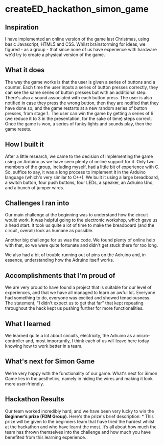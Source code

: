# createED_hackathon_simon_game

## Inspiration
I have implemented an online version of the game last Christmas, using basic Javascript, HTML5 and CSS. Whilst brainstorming for ideas, we figured - as a group - that since none of us have experience with hardware we'd try to create a physical version of the game. 

## What it does
The way the game works is that the user is given a series of buttons and a counter. Each time the user inputs a series of button presses correctly, they can see the same series of button presses but with an additional step. There's also a sound associated with each button press. The user is also notified in case they press the wrong button, then they are notified that they have done so, and the game restarts at a new random series of button presses, from stage 1. The user can win the game by getting a series of 9 (we reduce it to 3 in the presentation, for the sake of time) steps correct. Once the game is won, a series of funky lights and sounds play, then the game resets.

## How I built it
After a little research, we came to the decision of implementing the game using an Arduino as we have seen plenty of online support for it. Only two members of the group, including myself, had a little bit of experience with C. So, suffice to say, it was a long process to implement it in the Arduino language (which's very similar to C++). 
We built it using a large breadboard, a switch button, four push buttons, four LEDs, a speaker, an Adruino Uno, and a bunch of jumper wires.

## Challenges I ran into
Our main challenge at the beginning was to understand how the circuit would work. It was helpful going to the electronic workshop, which gave us a head start. It took us quite a lot of time to make the breadboard (and the circuit, overall) look as humane as possible.

Another big challenge for us was the code. We found plenty of online help with that, so we were quite fortunate and didn't get stuck there for too long. 

We also had a bit of trouble running out of pins on the Adruino and, in essence, understanding how the Adruino itself works.

## Accomplishments that I'm proud of
We are very proud to have found a project that is suitable for our level of experiences, and that we have all managed to learn an awful lot. Everyone had something to do, everyone was excited and showed tenaciousness. The statement, "I didn't expect us to get that far" that kept repeating throughout the hack kept us pushing further for more functionalities. 

## What I learned
We learned quite a lot about circuits, electricity, the Adruino as a micro-controller and, most importantly, I think each of us will leave here today knowing how to work better in a team.

## What's next for Simon Game
We're very happy with the functionality of our game. What's next for Simon Game lies in the aesthetics, namely in hiding the wires and making it look more user-friendly.


## Hackathon Results

Our team worked incredibly hard, and we have been very lucky to win the **Beginner’s prize (FDM Group)**. Here's the prize's brief description:
       * This prize will be given to the beginners team that have tried the hardest whilst at the hackathon and who have learnt the most. It’s all about how much the team has thrown themselves into the challenge and how much you have benefited from this learning experience.
